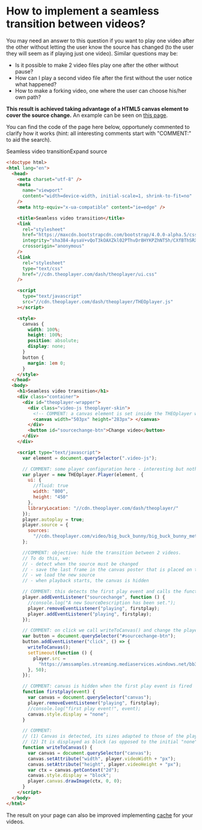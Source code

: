# How to implement a seamless transition between videos?

You may need an answer to this question if you want to play one video after the other without letting the user know the source has changed (to the user they will seem as if playing just one video). Similar questions may be:

- Is it possible to make 2 video files play one after the other without pause?
- How can I play a second video file after the first without the user notice what happened?
- How to make a forking video, one where the user can choose his/her own path?

**This result is achieved taking advantage of a HTML5 canvas element to cover the source change.** An example can be seen on [this page](http://cdn.theoplayer.com/demos/confluence/seamless-video-transition.html).

You can find the code of the page here below, opportunely commented to clarify how it works (hint: all interesting comments start with "COMMENT:" to aid the search).

Seamless video transitionExpand source

```html
<!doctype html>
<html lang="en">
  <head>
    <meta charset="utf-8" />
    <meta
      name="viewport"
      content="width=device-width, initial-scale=1, shrink-to-fit=no"
    />
    <meta http-equiv="x-ua-compatible" content="ie=edge" />

    <title>Seamless video transition</title>
    <link
      rel="stylesheet"
      href="https://maxcdn.bootstrapcdn.com/bootstrap/4.0.0-alpha.5/css/bootstrap.min.css"
      integrity="sha384-AysaV+vQoT3kOAXZkl02PThvDr8HYKPZhNT5h/CXfBThSRXQ6jW5DO2ekP5ViFdi"
      crossorigin="anonymous"
    />
    <link
      rel="stylesheet"
      type="text/css"
      href="//cdn.theoplayer.com/dash/theoplayer/ui.css"
    />

    <script
      type="text/javascript"
      src="//cdn.theoplayer.com/dash/theoplayer/THEOplayer.js"
    ></script>

    <style>
      canvas {
        width: 100%;
        height: 100%;
        position: absolute;
        display: none;
      }
      button {
        margin: 1em 0;
      }
    </style>
  </head>
  <body>
    <h1>Seamless video transition</h1>
    <div class="container">
      <div id="theoplayer-wrapper">
        <div class="video-js theoplayer-skin">
          <!-- COMMENT: a canvas element is set inside the THEOplayer wrapper. Initial sizes are set but will be reset when the canvas is called -->
          <canvas width="503px" height="283px"> </canvas>
        </div>
        <button id="sourcechange-btn">Change video</button>
      </div>
    </div>

    <script type="text/javascript">
      var element = document.querySelector(".video-js");

      // COMMENT: some player configuration here - interesting but nothing related to this example
      var player = new THEOplayer.Player(element, {
        ui: {
          //fluid: true
          width: "800",
          height: "450"
        },
        libraryLocation: "//cdn.theoplayer.com/dash/theoplayer/"
      });
      player.autoplay = true;
      player.source = {
        sources:
          "//cdn.theoplayer.com/video/big_buck_bunny/big_buck_bunny_metadata.m3u8"
      };

      //COMMENT: objective: hide the transition between 2 videos.
      // To do this, we:
      // - detect when the source must be changed
      // - save the last frame in the canvas poster that is placed on top of the player
      // - we load the new source
      // - when playback starts, the canvas is hidden

      // COMMENT: this detects the first play event and calls the function firstplay()
      player.addEventListener("sourcechange", function () {
        //console.log("A new SourceDescription has been set.");
        player.removeEventListener("playing", firstplay);
        player.addEventListener("playing", firstplay);
      });

      // COMMENT: on click we call writeToCanvas() and change the player source after a small delay (time is needed for the canvas content to be loaded)
      var button = document.querySelector("#sourcechange-btn");
      button.addEventListener("click", () => {
        writeToCanvas();
        setTimeout(function () {
          player.src =
            "https://amssamples.streaming.mediaservices.windows.net/bb34a723-f69a-4231-afba-dc850f9e3da8/ChildOfThe90s.ism/manifest(format=m3u8-aapl)";
        }, 50);
      });

      // COMMENT: canvas is hidden when the first play event is fired
      function firstplay(event) {
        var canvas = document.querySelector("canvas");
        player.removeEventListener("playing", firstplay);
        //console.log("first play event!", event);
        canvas.style.display = "none";
      }

      // COMMENT:
      // (1) Canvas is detected, its sizes adapted to those of the player and it gets the last frame as content.
      // (2) It is displayed as block (as opposed to the initial "none")
      function writeToCanvas() {
        var canvas = document.querySelector("canvas");
        canvas.setAttribute("width", player.videoWidth + "px");
        canvas.setAttribute("height", player.videoHeight + "px");
        var ctx = canvas.getContext("2d");
        canvas.style.display = "block";
        player.canvas.drawImage(ctx, 0, 0);
      }
    </script>
  </body>
</html>
```

The result on your page can also be improved implementing [cache](pathname:///theoplayer/v6/api-reference/web/interfaces/Cache.html) for your videos.
